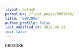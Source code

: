 ```yaml
---
layout: splash
permalink: /float_pages/6903086/
title: "6903086"
author_profile: false
last_modified_at: 2025-06-13
toc: false
---
```

 
6903086
